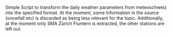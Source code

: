 Simple Script to transform the daily weather parameters from meteoschweiz into the specified format. At the moment, some Information in the source (snowfall etc) is discarded as being less relevant for the topic. Additionally, at the moment only SMA Zürich Fluntern is extracted, the other stations are left out.  